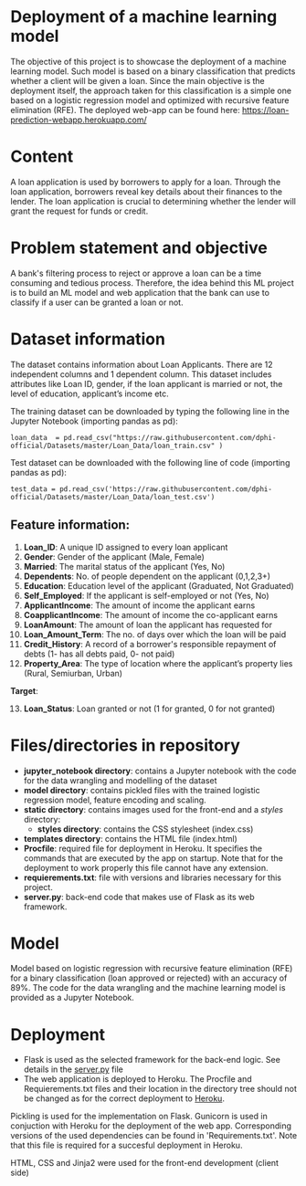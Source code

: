 # Deployment of a machine learning model

The objective of this project is to showcase the deployment of a machine learning model. Such model is based on a binary classification that predicts whether a client will be given a loan. Since the main objective is the deployment itself, the approach taken for this classification is a simple one based on a logistic regression model and optimized with recursive feature elimination (RFE). The deployed web-app can be found here: https://loan-prediction-webapp.herokuapp.com/

# Content

A loan application is used by borrowers to apply for a loan. Through the loan application, borrowers reveal key details about their finances to the lender. The loan application is crucial to determining whether the lender will grant the request for funds or credit.

# Problem statement and objective

A bank's filtering process to reject or approve a loan can be a time consuming and tedious process. Therefore, the idea behind this ML project is to build an ML model and web application that the bank can use to classify if a user can be granted a loan or not. 

# Dataset information

The dataset contains information about Loan Applicants. There are 12 independent columns and 1 dependent column. This dataset includes attributes like Loan ID, gender, if the loan applicant is married or not, the level of education, applicant’s income etc.

The training dataset can be downloaded by typing the following line in the Jupyter Notebook (importing pandas as pd):

```
loan_data  = pd.read_csv("https://raw.githubusercontent.com/dphi-official/Datasets/master/Loan_Data/loan_train.csv" )

```

Test dataset can be downloaded with the following line of code (importing pandas as pd):

```
test_data = pd.read_csv('https://raw.githubusercontent.com/dphi-official/Datasets/master/Loan_Data/loan_test.csv')

```

## Feature information:

1. **Loan_ID**: A unique ID assigned to every loan applicant
2. **Gender**: Gender of the applicant (Male, Female)
3. **Married**: The marital status of the applicant (Yes, No)
4. **Dependents**: No. of people dependent on the applicant (0,1,2,3+)
5. **Education**: Education level of the applicant (Graduated, Not Graduated)
6. **Self_Employed**: If the applicant is self-employed or not (Yes, No)
7. **ApplicantIncome**: The amount of income the applicant earns
8. **CoapplicantIncome**: The amount of income the co-applicant earns
9. **LoanAmount**: The amount of loan the applicant has requested for
10. **Loan_Amount_Term**: The  no. of days over which the loan will be paid
11. **Credit_History**: A record of a borrower's responsible repayment of debts (1- has all debts paid, 0- not paid)
12. **Property_Area**: The type of location where the applicant’s property lies (Rural, Semiurban, Urban)

**Target**: 

13. **Loan_Status**: Loan granted or not (1 for granted, 0 for not granted)

# Files/directories in repository

- **jupyter_notebook directory**: contains a Jupyter notebook with the code for the data wrangling and modelling of the dataset
- **model directory**: contains pickled files with the trained logistic regression model, feature encoding and scaling. 
- **static directory**: contains images used for the front-end and a *styles* directory:
  - **styles directory**: contains the CSS stylesheet (index.css)
- **templates directory**: contains the HTML file (index.html)
- **Procfile**: required file for deployment in Heroku. It specifies the commands that are executed by the app on startup. Note that for the deployment to work properly this file cannot have any extension.
- **requierements.txt**: file with versions and libraries necessary for this project.
- **server.py**: back-end code that makes use of Flask as its web framework.

# Model

Model based on logistic regression with recursive feature elimination (RFE) for a binary classification (loan approved or rejected) with an accuracy of 89%. The code for the data wrangling and the machine learning model is provided as a Jupyter Notebook.

# Deployment

- Flask is used as the selected framework for the back-end logic. See details in the [server.py](./server.py) file
- The web application is deployed to Heroku. The Procfile and Requierements.txt files and their location in the directory tree should not be changed as for the correct deployment to [Heroku](https://www.heroku.com/). 



Pickling is used for the implementation on Flask. Gunicorn is used in conjuction with Heroku for the deployment of the web app. 
Corresponding versions of the used dependencies can be found in 'Requirements.txt'. Note that this file is required for a succesful deployment in Heroku.  

HTML, CSS and Jinja2 were used for the front-end development (client side)

